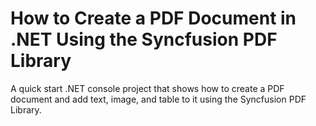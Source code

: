 # How to Create a PDF Document in .NET Using the Syncfusion PDF Library
A quick start .NET console project that shows how to create a PDF document and add text, image, and table to it using the Syncfusion PDF Library.
